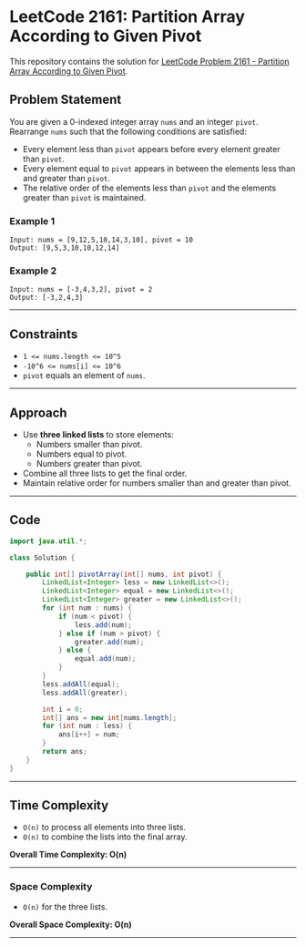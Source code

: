 
# LeetCode 2161: Partition Array According to Given Pivot

This repository contains the solution for [LeetCode Problem 2161 - Partition Array According to Given Pivot](https://leetcode.com/problems/partition-array-according-to-given-pivot/).

## Problem Statement

You are given a 0-indexed integer array `nums` and an integer `pivot`. Rearrange `nums` such that the following conditions are satisfied:

- Every element less than `pivot` appears before every element greater than `pivot`.
- Every element equal to `pivot` appears in between the elements less than and greater than `pivot`.
- The relative order of the elements less than `pivot` and the elements greater than `pivot` is maintained.

### Example 1

```
Input: nums = [9,12,5,10,14,3,10], pivot = 10
Output: [9,5,3,10,10,12,14]
```

### Example 2

```
Input: nums = [-3,4,3,2], pivot = 2
Output: [-3,2,4,3]
```

---

## Constraints

- `1 <= nums.length <= 10^5`
- `-10^6 <= nums[i] <= 10^6`
- `pivot` equals an element of `nums`.

---

## Approach

- Use **three linked lists** to store elements:
    - Numbers smaller than pivot.
    - Numbers equal to pivot.
    - Numbers greater than pivot.
- Combine all three lists to get the final order.
- Maintain relative order for numbers smaller than and greater than pivot.

---

## Code

```java
import java.util.*;

class Solution {

    public int[] pivotArray(int[] nums, int pivot) {
        LinkedList<Integer> less = new LinkedList<>();
        LinkedList<Integer> equal = new LinkedList<>();
        LinkedList<Integer> greater = new LinkedList<>();
        for (int num : nums) {
            if (num < pivot) {
                less.add(num);
            } else if (num > pivot) {
                greater.add(num);
            } else {
                equal.add(num);
            }
        }
        less.addAll(equal);
        less.addAll(greater);

        int i = 0;
        int[] ans = new int[nums.length];
        for (int num : less) {
            ans[i++] = num;
        }
        return ans;
    }
}
```

---

## Time Complexity

- `O(n)` to process all elements into three lists.
- `O(n)` to combine the lists into the final array.

**Overall Time Complexity: O(n)**

---

### Space Complexity

- `O(n)` for the three lists.

**Overall Space Complexity: O(n)**

---
